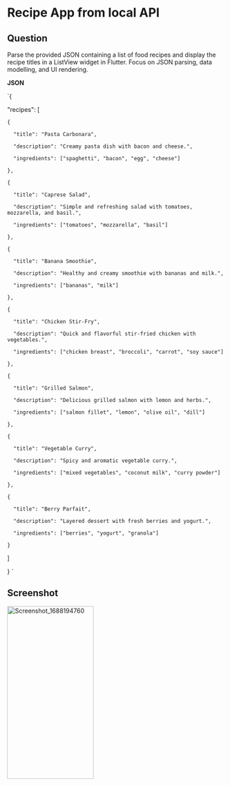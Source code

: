 # Recipe App from local API

## Question

Parse the provided JSON containing a list of food recipes and display the recipe titles in a ListView widget in Flutter. Focus on JSON parsing, data modelling, and UI rendering.

**JSON**


`{

"recipes": [

    {

      "title": "Pasta Carbonara",

      "description": "Creamy pasta dish with bacon and cheese.",

      "ingredients": ["spaghetti", "bacon", "egg", "cheese"]

    },

    {

      "title": "Caprese Salad",

      "description": "Simple and refreshing salad with tomatoes, mozzarella, and basil.",

      "ingredients": ["tomatoes", "mozzarella", "basil"]

    },

    {

      "title": "Banana Smoothie",

      "description": "Healthy and creamy smoothie with bananas and milk.",

      "ingredients": ["bananas", "milk"]

    },

    {

      "title": "Chicken Stir-Fry",

      "description": "Quick and flavorful stir-fried chicken with vegetables.",

      "ingredients": ["chicken breast", "broccoli", "carrot", "soy sauce"]

    },

    {

      "title": "Grilled Salmon",

      "description": "Delicious grilled salmon with lemon and herbs.",

      "ingredients": ["salmon fillet", "lemon", "olive oil", "dill"]

    },

    {

      "title": "Vegetable Curry",

      "description": "Spicy and aromatic vegetable curry.",

      "ingredients": ["mixed vegetables", "coconut milk", "curry powder"]

    },

    {

      "title": "Berry Parfait",

      "description": "Layered dessert with fresh berries and yogurt.",

      "ingredients": ["berries", "yogurt", "granola"]

    }

]

}
`

## Screenshot
<img src="https://github.com/musfique113/Flutter_Practice/assets/53111065/db481e58-7236-481e-9e09-6712caa4d1b5" alt="Screenshot_1688194760" height="400" width="200">